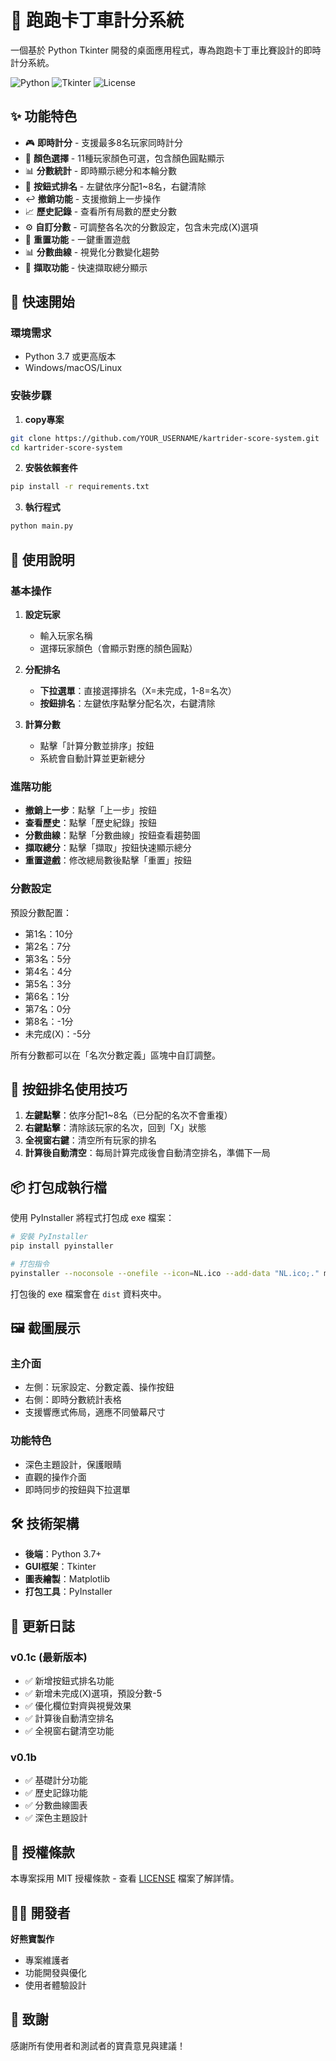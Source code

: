 # 🏁 跑跑卡丁車計分系統

一個基於 Python Tkinter 開發的桌面應用程式，專為跑跑卡丁車比賽設計的即時計分系統。

![Python](https://img.shields.io/badge/Python-3.7+-blue.svg)
![Tkinter](https://img.shields.io/badge/Tkinter-GUI-orange.svg)
![License](https://img.shields.io/badge/License-MIT-green.svg)

## ✨ 功能特色

- 🎮 **即時計分** - 支援最多8名玩家同時計分
- 🎨 **顏色選擇** - 11種玩家顏色可選，包含顏色圓點顯示
- 📊 **分數統計** - 即時顯示總分和本輪分數
- 🔢 **按鈕式排名** - 左鍵依序分配1~8名，右鍵清除
- ↩️ **撤銷功能** - 支援撤銷上一步操作
- 📈 **歷史記錄** - 查看所有局數的歷史分數
- ⚙️ **自訂分數** - 可調整各名次的分數設定，包含未完成(X)選項
- 🔄 **重置功能** - 一鍵重置遊戲
- 📊 **分數曲線** - 視覺化分數變化趨勢
- 📸 **擷取功能** - 快速擷取總分顯示

## 🚀 快速開始

### 環境需求
- Python 3.7 或更高版本
- Windows/macOS/Linux

### 安裝步驟

1. **copy專案**
```bash
git clone https://github.com/YOUR_USERNAME/kartrider-score-system.git
cd kartrider-score-system
```

2. **安裝依賴套件**
```bash
pip install -r requirements.txt
```

3. **執行程式**
```bash
python main.py
```

## 📖 使用說明

### 基本操作

1. **設定玩家**
   - 輸入玩家名稱
   - 選擇玩家顏色（會顯示對應的顏色圓點）

2. **分配排名**
   - **下拉選單**：直接選擇排名（X=未完成，1-8=名次）
   - **按鈕排名**：左鍵依序點擊分配名次，右鍵清除

3. **計算分數**
   - 點擊「計算分數並排序」按鈕
   - 系統會自動計算並更新總分

### 進階功能

- **撤銷上一步**：點擊「上一步」按鈕
- **查看歷史**：點擊「歷史紀錄」按鈕
- **分數曲線**：點擊「分數曲線」按鈕查看趨勢圖
- **擷取總分**：點擊「擷取」按鈕快速顯示總分
- **重置遊戲**：修改總局數後點擊「重置」按鈕

### 分數設定

預設分數配置：
- 第1名：10分
- 第2名：7分
- 第3名：5分
- 第4名：4分
- 第5名：3分
- 第6名：1分
- 第7名：0分
- 第8名：-1分
- 未完成(X)：-5分

所有分數都可以在「名次分數定義」區塊中自訂調整。

## 🎯 按鈕排名使用技巧

1. **左鍵點擊**：依序分配1~8名（已分配的名次不會重複）
2. **右鍵點擊**：清除該玩家的名次，回到「X」狀態
3. **全視窗右鍵**：清空所有玩家的排名
4. **計算後自動清空**：每局計算完成後會自動清空排名，準備下一局

## 📦 打包成執行檔

使用 PyInstaller 將程式打包成 exe 檔案：

```bash
# 安裝 PyInstaller
pip install pyinstaller

# 打包指令
pyinstaller --noconsole --onefile --icon=NL.ico --add-data "NL.ico;." main.py
```

打包後的 exe 檔案會在 `dist` 資料夾中。

## 🖼️ 截圖展示

### 主介面
- 左側：玩家設定、分數定義、操作按鈕
- 右側：即時分數統計表格
- 支援響應式佈局，適應不同螢幕尺寸

### 功能特色
- 深色主題設計，保護眼睛
- 直觀的操作介面
- 即時同步的按鈕與下拉選單

## 🛠️ 技術架構

- **後端**：Python 3.7+
- **GUI框架**：Tkinter
- **圖表繪製**：Matplotlib
- **打包工具**：PyInstaller

## 📝 更新日誌

### v0.1c (最新版本)
- ✅ 新增按鈕式排名功能
- ✅ 新增未完成(X)選項，預設分數-5
- ✅ 優化欄位對齊與視覺效果
- ✅ 計算後自動清空排名
- ✅ 全視窗右鍵清空功能

### v0.1b
- ✅ 基礎計分功能
- ✅ 歷史記錄功能
- ✅ 分數曲線圖表
- ✅ 深色主題設計

## 📄 授權條款

本專案採用 MIT 授權條款 - 查看 [LICENSE](LICENSE) 檔案了解詳情。

## 👨‍💻 開發者

**好熊寶製作**

- 專案維護者
- 功能開發與優化
- 使用者體驗設計

## 🙏 致謝

感謝所有使用者和測試者的寶貴意見與建議！
